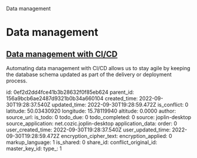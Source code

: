 Data management

# Data management

## [**Data management with CI/CD**](https://dzone.com/articles/data-management-with-cicd)
Automating data management with CI/CD allows us to stay agile by keeping the database schema updated as part of the delivery or deployment process.

id: 0ef2d2dd4fce41b3b28632f0f85eb624
parent_id: 156a9bcb6ae2487d9321b0b34a660104
created_time: 2022-09-30T19:28:37.540Z
updated_time: 2022-09-30T19:28:59.472Z
is_conflict: 0
latitude: 50.03430920
longitude: 15.78119940
altitude: 0.0000
author: 
source_url: 
is_todo: 0
todo_due: 0
todo_completed: 0
source: joplin-desktop
source_application: net.cozic.joplin-desktop
application_data: 
order: 0
user_created_time: 2022-09-30T19:28:37.540Z
user_updated_time: 2022-09-30T19:28:59.472Z
encryption_cipher_text: 
encryption_applied: 0
markup_language: 1
is_shared: 0
share_id: 
conflict_original_id: 
master_key_id: 
type_: 1